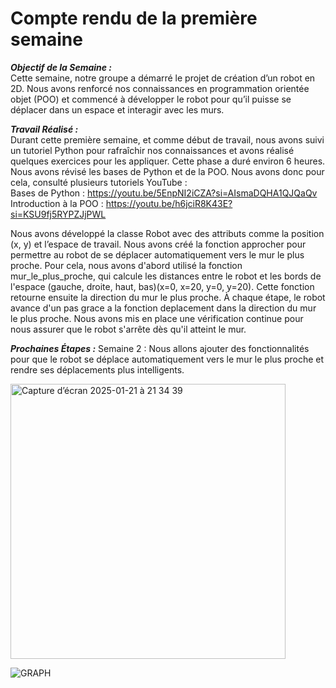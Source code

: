 # Compte rendu  de la première semaine


***Objectif de la Semaine :***  
Cette semaine, notre groupe a démarré le projet de création d’un robot en 2D. Nous avons renforcé nos connaissances en programmation orientée objet (POO) et commencé à développer le robot pour qu’il puisse se déplacer dans un espace et interagir avec les murs.


***Travail Réalisé :***  
Durant cette première semaine, et comme début de travail, nous avons suivi un tutoriel Python pour rafraîchir nos connaissances et avons réalisé quelques exercices pour les appliquer. Cette phase a duré environ 6 heures. Nous avons révisé les bases de Python et de la POO. Nous avons donc pour cela, consulté plusieurs tutoriels YouTube :  
Bases de Python : https://youtu.be/5EnpNI2iCZA?si=AIsmaDQHA1QJQaQv  
Introduction à la POO : https://youtu.be/h6jciR8K43E?si=KSU9fj5RYPZJjPWL

 Nous avons développé la classe Robot avec des attributs comme la position (x, y) et l’espace de travail. Nous avons créé la fonction approcher pour permettre au robot de se déplacer automatiquement vers le mur le plus proche. Pour cela, nous avons d'abord utilisé la fonction mur_le_plus_proche, qui calcule les distances entre le robot et les bords de l'espace (gauche, droite, haut, bas)(x=0, x=20, y=0, y=20). Cette fonction retourne ensuite la direction du mur le plus proche.
À chaque étape, le robot avance d'un pas grace a la fonction deplacement dans la direction du mur le plus proche. Nous avons mis en place une vérification continue pour nous assurer que le robot s'arrête dès qu'il atteint le mur.
 


***Prochaines Étapes :***
Semaine 2 : Nous allons ajouter des fonctionnalités pour que le robot se déplace automatiquement vers le mur le plus proche et rendre ses déplacements plus intelligents.






<img width="440" alt="Capture d’écran 2025-01-21 à 21 34 39" src="https://github.com/user-attachments/assets/3abec95b-8505-4bfe-8db1-cfd978cca532" />

![GRAPH](https://github.com/user-attachments/assets/93f97d73-6dfb-42a5-8a2c-6ec2c6e990ee)


